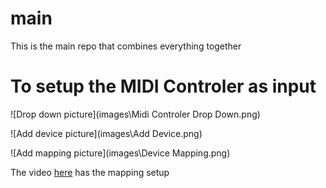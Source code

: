 # main
This is the main repo that combines everything together

# To setup the MIDI Controler as input

![Drop down picture](images\Midi Controler Drop Down.png)

![Add device picture](images\Add Device.png)

![Add mapping picture](images\Device Mapping.png)

The video [here](https://alltd.org/basic-midi-keyboard-visualisation-touchdesigner-tutorial/) has the mapping setup

